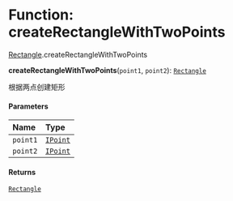 # Function: createRectangleWithTwoPoints

[Rectangle](/en/auto-docs/free-layout-editor/modules/Rectangle.md).createRectangleWithTwoPoints

**createRectangleWithTwoPoints**(`point1`, `point2`): [`Rectangle`](/en/auto-docs/free-layout-editor/classes/Rectangle-1.md)

根据两点创建矩形

#### Parameters

| Name | Type |
| :------ | :------ |
| `point1` | [`IPoint`](/en/auto-docs/free-layout-editor/interfaces/IPoint.md) |
| `point2` | [`IPoint`](/en/auto-docs/free-layout-editor/interfaces/IPoint.md) |

#### Returns

[`Rectangle`](/en/auto-docs/free-layout-editor/classes/Rectangle-1.md)

